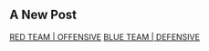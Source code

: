 ## A New Post

<a href="{{ site.baseurl }}/redteam">RED TEAM | OFFENSIVE</a>
<a href="{{ site.baseurl }}/blueteam">BLUE TEAM | DEFENSIVE</a>

